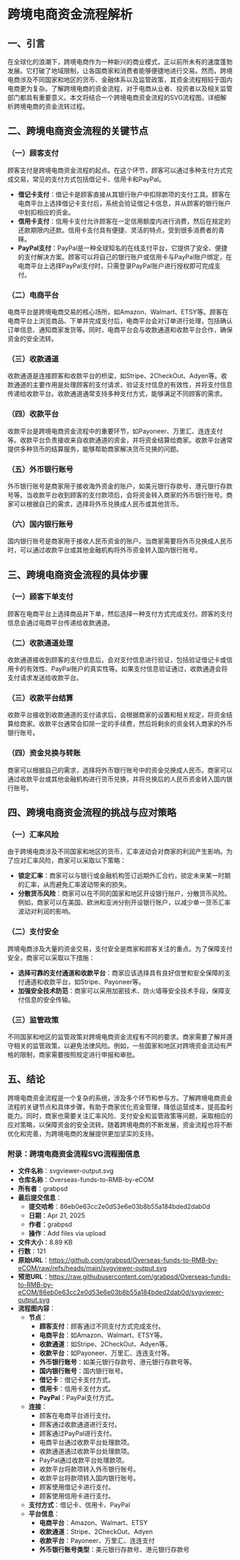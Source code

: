 # 跨境电商资金流程解析

## 一、引言
在全球化的浪潮下，跨境电商作为一种新兴的商业模式，正以前所未有的速度蓬勃发展。它打破了地域限制，让各国商家和消费者能够便捷地进行交易。然而，跨境电商涉及不同国家和地区的货币、金融体系以及监管政策，其资金流程相较于国内电商更为复杂。了解跨境电商的资金流程，对于电商从业者、投资者以及相关监管部门都具有重要意义。本文将结合一个跨境电商资金流程的SVG流程图，详细解析跨境电商的资金流转过程。

## 二、跨境电商资金流程的关键节点
### （一）顾客支付
顾客支付是跨境电商资金流程的起点。在这个环节，顾客可以通过多种支付方式完成交易，常见的支付方式包括借记卡、信用卡和PayPal。
 - **借记卡支付**：借记卡是顾客直接从其银行账户中扣除款项的支付工具。顾客在电商平台上选择借记卡支付后，系统会验证借记卡信息，并从顾客的银行账户中划扣相应的资金。
 - **信用卡支付**：信用卡支付允许顾客在一定信用额度内进行消费，然后在规定的还款期限内还款。信用卡支付具有便捷、灵活的特点，受到很多消费者的青睐。
 - **PayPal支付**：PayPal是一种全球知名的在线支付平台，它提供了安全、便捷的支付解决方案。顾客可以将自己的银行账户或信用卡与PayPal账户绑定，在电商平台上选择PayPal支付时，只需登录PayPal账户进行授权即可完成支付。

### （二）电商平台
电商平台是跨境电商交易的核心场所，如Amazon、Walmart、ETSY等。顾客在电商平台上浏览商品、下单并完成支付后，电商平台会对订单进行处理，包括确认订单信息、通知商家发货等。同时，电商平台会与收款通道和收款平台合作，确保资金的安全流转。

### （三）收款通道
收款通道是连接顾客和收款平台的桥梁，如Stripe、2CheckOut、Adyen等。收款通道的主要作用是处理顾客的支付请求，验证支付信息的有效性，并将支付信息传递给收款平台。收款通道通常支持多种支付方式，能够满足不同顾客的需求。

### （四）收款平台
收款平台是跨境电商资金流程中的重要环节，如Payoneer、万里汇、连连支付等。收款平台负责接收来自收款通道的资金，并将资金结算给商家。收款平台通常提供多种货币的结算服务，能够帮助商家解决货币兑换的问题。

### （五）外币银行账号
外币银行账号是商家用于接收海外资金的账户，如美元银行存款号、港元银行存款号等。当收款平台收到顾客的支付款项后，会将资金转入商家的外币银行账号。商家可以根据自己的需求，选择将外币兑换成人民币或其他货币。

### （六）国内银行账号
国内银行账号是商家用于接收人民币资金的账户。当商家需要将外币兑换成人民币时，可以通过收款平台或其他金融机构将外币资金转入国内银行账号。

## 三、跨境电商资金流程的具体步骤
### （一）顾客下单支付
顾客在电商平台上选择商品并下单，然后选择一种支付方式完成支付。顾客的支付信息会通过电商平台传递给收款通道。

### （二）收款通道处理
收款通道接收到顾客的支付信息后，会对支付信息进行验证，包括验证借记卡或信用卡的有效性、PayPal账户的真实性等。如果支付信息验证通过，收款通道会将支付请求发送给收款平台。

### （三）收款平台结算
收款平台接收到收款通道的支付请求后，会根据商家的设置和相关规定，将资金结算给商家。收款平台通常会扣除一定的手续费，然后将剩余的资金转入商家的外币银行账号。

### （四）资金兑换与转账
商家可以根据自己的需求，选择将外币银行账号中的资金兑换成人民币。商家可以通过收款平台或其他金融机构进行货币兑换，并将兑换后的人民币资金转入国内银行账号。

## 四、跨境电商资金流程的挑战与应对策略
### （一）汇率风险
由于跨境电商涉及不同国家和地区的货币，汇率波动会对商家的利润产生影响。为了应对汇率风险，商家可以采取以下策略：
 - **锁定汇率**：商家可以与银行或金融机构签订远期外汇合约，锁定未来某一时期的汇率，从而避免汇率波动带来的损失。
 - **分散货币风险**：商家可以在不同的国家和地区开设银行账户，分散货币风险。例如，商家可以在美国、欧洲和亚洲分别开设银行账户，以减少单一货币汇率波动对利润的影响。

### （二）支付安全
跨境电商涉及大量的资金交易，支付安全是商家和顾客关注的重点。为了保障支付安全，商家可以采取以下措施：
 - **选择可靠的支付通道和收款平台**：商家应该选择具有良好信誉和安全保障的支付通道和收款平台，如Stripe、Payoneer等。
 - **加强安全技术防范**：商家可以采用加密技术、防火墙等安全技术手段，保障支付信息的安全传输。

### （三）监管政策
不同国家和地区的监管政策对跨境电商资金流程有不同的要求。商家需要了解并遵守相关的监管政策，以避免法律风险。例如，一些国家和地区对跨境资金流动有严格的限制，商家需要按照规定进行申报和审批。

## 五、结论
跨境电商资金流程是一个复杂的系统，涉及多个环节和参与方。了解跨境电商资金流程的关键节点和具体步骤，有助于商家优化资金管理，降低运营成本，提高盈利能力。同时，商家也需要关注汇率风险、支付安全和监管政策等问题，采取相应的应对策略，以保障资金的安全流转。随着跨境电商的不断发展，资金流程也将不断优化和完善，为跨境电商的发展提供更加坚实的支持。

### 附录：跨境电商资金流程SVG流程图信息
- **文件名称**：svgviewer-output.svg
- **仓库名称**：Overseas-funds-to-RMB-by-eCOM
- **所有者**：grabpsd
- **最后提交信息**：
  - **提交哈希**：86eb0e63cc2e0d53e6e03b8b55a184bded2dab0d
  - **日期**：Apr 21, 2025
  - **作者**：grabpsd
  - **操作**：Add files via upload
- **文件大小**：8.89 KB
- **行数**：121
- **原始URL**：https://github.com/grabpsd/Overseas-funds-to-RMB-by-eCOM/raw/refs/heads/main/svgviewer-output.svg
- **预览URL**：https://raw.githubusercontent.com/grabpsd/Overseas-funds-to-RMB-by-eCOM/86eb0e63cc2e0d53e6e03b8b55a184bded2dab0d/svgviewer-output.svg
- **流程图内容**：
  - **节点**：
    - **顾客支付**：顾客通过不同支付方式完成支付。
    - **电商平台**：如Amazon、Walmart、ETSY等。
    - **收款通道**：如Stripe、2CheckOut、Adyen等。
    - **收款平台**：如Payoneer、万里汇、连连支付等。
    - **外币银行账号**：如美元银行存款号、港元银行存款号等。
    - **国内银行账号**：国内银行账号。
    - **借记卡**：借记卡支付方式。
    - **信用卡**：信用卡支付方式。
    - **PayPal**：PayPal支付方式。
  - **连接**：
    - 顾客在电商平台进行支付。
    - 顾客通过收款通道进行支付。
    - 顾客通过PayPal进行支付。
    - 电商平台通过收款平台处理款项。
    - 收款通道通过收款平台处理款项。
    - PayPal通过收款平台处理款项。
    - 收款平台将款项转入外币银行账号。
    - 收款平台将款项转入国内银行账号。
    - 顾客使用借记卡进行支付。
    - 顾客使用信用卡进行支付。
  - **支付方式**：借记卡、信用卡、PayPal
  - **平台信息**：
    - **电商平台**：Amazon、Walmart、ETSY
    - **收款通道**：Stripe、2CheckOut、Adyen
    - **收款平台**：Payoneer、万里汇、连连支付
    - **外币银行账号类型**：美元银行存款号、港元银行存款号